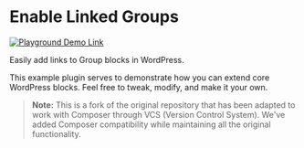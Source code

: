# Enable Linked Groups

[![Playground Demo Link](https://img.shields.io/badge/Playground_Demo-v0.1.0-blue?logo=wordpress&logoColor=%23fff&labelColor=%233858e9&color=%233858e9)](https://playground.wordpress.net/?blueprint-url=https://raw.githubusercontent.com/ndiego/enable-linked-groups/main/_playground/blueprint-github.json)

Easily add links to Group blocks in WordPress.

This example plugin serves to demonstrate how you can extend core WordPress blocks. Feel free to tweak, modify, and make it your own.

> **Note:** This is a fork of the original repository that has been adapted to work with Composer through VCS (Version Control System). We've added Composer compatibility while maintaining all the original functionality.
